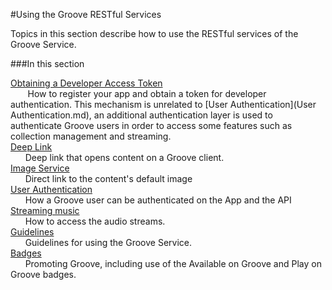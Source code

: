 #Using the Groove RESTful Services

Topics in this section describe how to use the RESTful services of the Groove Service.

###In this section

[Obtaining a Developer Access Token](Obtaining-a-Developer-Access-Token.md)  
&nbsp;&nbsp;&nbsp;&nbsp;&nbsp;&nbsp; How to register your app and obtain a token for developer authentication. This mechanism is unrelated to [User Authentication](User Authentication.md), an additional authentication layer is used to authenticate Groove users in  order to access some features such as collection management and streaming.     
[Deep Link](Deep-Link.md)  
&nbsp;&nbsp;&nbsp;&nbsp;&nbsp;&nbsp;Deep link that opens content on a Groove client.  
[Image Service](Image-Service.md)  
&nbsp;&nbsp;&nbsp;&nbsp;&nbsp;&nbsp;Direct link to the content's default image  
[User Authentication](User-Authentication.md)  
&nbsp;&nbsp;&nbsp;&nbsp;&nbsp;&nbsp;How a Groove user can be authenticated on the App and the API  
[Streaming music](Streaming-music.md)  
&nbsp;&nbsp;&nbsp;&nbsp;&nbsp;&nbsp;How to access the audio streams.  
[Guidelines](Guidelines.md)  
&nbsp;&nbsp;&nbsp;&nbsp;&nbsp;&nbsp;Guidelines for using the Groove Service.  
[Badges](Badges.md)  
&nbsp;&nbsp;&nbsp;&nbsp;&nbsp;&nbsp;Promoting Groove, including use of the Available on Groove and Play on Groove badges.

